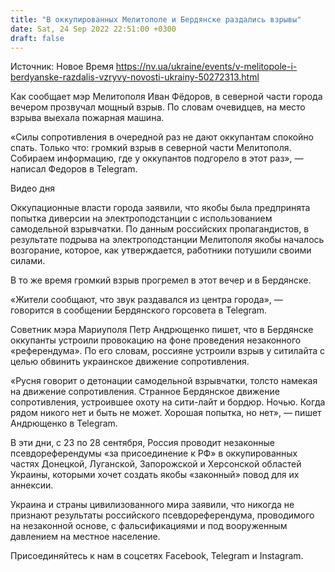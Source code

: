 ```yaml
---
title: "В оккупированных Мелитополе и Бердянске раздались взрывы"
date: Sat, 24 Sep 2022 22:51:00 +0300
draft: false
---
```

Источник: Новое Время https://nv.ua/ukraine/events/v-melitopole-i-berdyanske-razdalis-vzryvy-novosti-ukrainy-50272313.html


Как сообщает мэр Мелитополя Иван Фёдоров, в северной части города вечером прозвучал мощный взрыв. По словам очевидцев, на место взрыва выехала пожарная машина.

 «Силы сопротивления в очередной раз не дают оккупантам спокойно спать. Только что: громкий взрыв в северной части Мелитополя. Собираем информацию, где у оккупантов подгорело в этот раз», — написал Федоров в Telegram.

 Видео дня   

 Оккупационные власти города заявили, что якобы была предпринята попытка диверсии на электроподстанции с использованием самодельной взрывчатки. По данным российских пропагандистов, в результате подрыва на электроподстанции Мелитополя якобы началось возгорание, которое, как утверждается, работники потушили своими силами.

В то же время громкий взрыв прогремел в этот вечер и в Бердянске.

«Жители сообщают, что звук раздавался из центра города», — говорится в сообщении Бердянского горсовета в Telegram.

Советник мэра Мариуполя Петр Андрющенко пишет, что в Бердянске оккупанты устроили провокацию на фоне проведения незаконного «референдума». По его словам, россияне устроили взрыв у ситилайта с целью обвинить украинское движение сопротивления.

«Русня говорит о детонации самодельной взрывчатки, толсто намекая на движение сопротивления. Странное Бердянское движение сопротивления, устроившее охоту на сити-лайт и бордюр. Ночью. Когда рядом никого нет и быть не может. Хорошая попытка, но нет», — пишет Андрющенко в Telegram.

 В эти дни, с 23 по 28 сентября, Россия проводит незаконные псевдореферендумы «за присоединение к РФ» в оккупированных частях Донецкой, Луганской, Запорожской и Херсонской областей Украины, которыми хочет создать якобы «законный» повод для их аннексии.

Украина и страны цивилизованного мира заявили, что никогда не признают результаты российского псевдореферендума, проводимого на незаконной основе, с фальсификациями и под вооруженным давлением на местное население.

Присоединяйтесь к нам в соцсетях Facebook, Telegram и Instagram.
